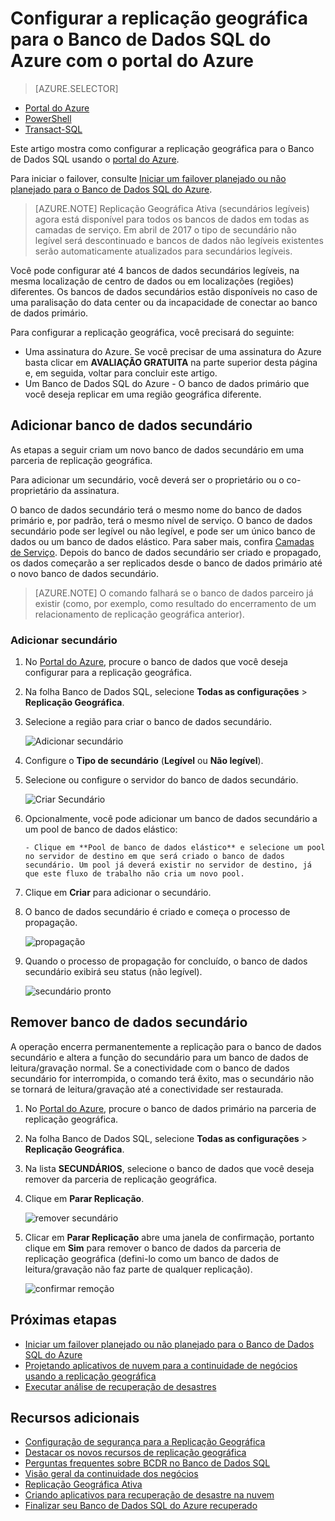 <properties 
    pageTitle="Configurar a replicação geográfica para o Banco de Dados SQL do Azure com o portal do Azure | Microsoft Azure" 
    description="Configurar a replicação geográfica para o Banco de Dados SQL do Azure usando o portal do Azure" 
    services="sql-database" 
    documentationCenter="" 
    authors="stevestein" 
    manager="jhubbard" 
    editor=""/>

<tags
    ms.service="sql-database"
    ms.devlang="NA"
    ms.topic="article"
    ms.tgt_pltfrm="NA"
    ms.workload="data-management" 
    ms.date="04/27/2016"
    ms.author="sstein"/>

# Configurar a replicação geográfica para o Banco de Dados SQL do Azure com o portal do Azure


> [AZURE.SELECTOR]
- [Portal do Azure](sql-database-geo-replication-portal.md)
- [PowerShell](sql-database-geo-replication-powershell.md)
- [Transact-SQL](sql-database-geo-replication-transact-sql.md)


Este artigo mostra como configurar a replicação geográfica para o Banco de Dados SQL usando o [portal do Azure](http://portal.azure.com).

Para iniciar o failover, consulte [Iniciar um failover planejado ou não planejado para o Banco de Dados SQL do Azure](sql-database-geo-replication-failover-portal.md).

>[AZURE.NOTE] Replicação Geográfica Ativa (secundários legíveis) agora está disponível para todos os bancos de dados em todas as camadas de serviço. Em abril de 2017 o tipo de secundário não legível será descontinuado e bancos de dados não legíveis existentes serão automaticamente atualizados para secundários legíveis.

Você pode configurar até 4 bancos de dados secundários legíveis, na mesma localização de centro de dados ou em localizações (regiões) diferentes. Os bancos de dados secundários estão disponíveis no caso de uma paralisação do data center ou da incapacidade de conectar ao banco de dados primário.

Para configurar a replicação geográfica, você precisará do seguinte:

- Uma assinatura do Azure. Se você precisar de uma assinatura do Azure basta clicar em **AVALIAÇÃO GRATUITA** na parte superior desta página e, em seguida, voltar para concluir este artigo.
- Um Banco de Dados SQL do Azure - O banco de dados primário que você deseja replicar em uma região geográfica diferente.



## Adicionar banco de dados secundário

As etapas a seguir criam um novo banco de dados secundário em uma parceria de replicação geográfica.

Para adicionar um secundário, você deverá ser o proprietário ou o co-proprietário da assinatura.

O banco de dados secundário terá o mesmo nome do banco de dados primário e, por padrão, terá o mesmo nível de serviço. O banco de dados secundário pode ser legível ou não legível, e pode ser um único banco de dados ou um banco de dados elástico. Para saber mais, confira [Camadas de Serviço](sql-database-service-tiers.md). Depois do banco de dados secundário ser criado e propagado, os dados começarão a ser replicados desde o banco de dados primário até o novo banco de dados secundário.

> [AZURE.NOTE] O comando falhará se o banco de dados parceiro já existir (como, por exemplo, como resultado do encerramento de um relacionamento de replicação geográfica anterior).




### Adicionar secundário

1. No [Portal do Azure](http://portal.azure.com), procure o banco de dados que você deseja configurar para a replicação geográfica.
2. Na folha Banco de Dados SQL, selecione **Todas as configurações** > **Replicação Geográfica**.
3. Selecione a região para criar o banco de dados secundário.


    ![Adicionar secundário][1]


4. Configure o **Tipo de secundário** (**Legível** ou **Não legível**).
5. Selecione ou configure o servidor do banco de dados secundário.

    ![Criar Secundário][3]

5. Opcionalmente, você pode adicionar um banco de dados secundário a um pool de banco de dados elástico:

       - Clique em **Pool de banco de dados elástico** e selecione um pool no servidor de destino em que será criado o banco de dados secundário. Um pool já deverá existir no servidor de destino, já que este fluxo de trabalho não cria um novo pool.

6. Clique em **Criar** para adicionar o secundário.
 
6. O banco de dados secundário é criado e começa o processo de propagação.
 
    ![propagação][6]

7. Quando o processo de propagação for concluído, o banco de dados secundário exibirá seu status (não legível).

    ![secundário pronto][9]



## Remover banco de dados secundário

A operação encerra permanentemente a replicação para o banco de dados secundário e altera a função do secundário para um banco de dados de leitura/gravação normal. Se a conectividade com o banco de dados secundário for interrompida, o comando terá êxito, mas o secundário não se tornará de leitura/gravação até a conectividade ser restaurada.

1. No [Portal do Azure](http://portal.azure.com), procure o banco de dados primário na parceria de replicação geográfica.
2. Na folha Banco de Dados SQL, selecione **Todas as configurações** > **Replicação Geográfica**.
3. Na lista **SECUNDÁRIOS**, selecione o banco de dados que você deseja remover da parceria de replicação geográfica.
4. Clique em **Parar Replicação**.

    ![remover secundário][7]


5. Clicar em **Parar Replicação** abre uma janela de confirmação, portanto clique em **Sim** para remover o banco de dados da parceria de replicação geográfica (defini-lo como um banco de dados de leitura/gravação não faz parte de qualquer replicação).


    ![confirmar remoção][8]



   

## Próximas etapas

- [Iniciar um failover planejado ou não planejado para o Banco de Dados SQL do Azure](sql-database-geo-replication-failover-portal.md)
- [Projetando aplicativos de nuvem para a continuidade de negócios usando a replicação geográfica](sql-database-designing-cloud-solutions-for-disaster-recovery.md)
- [Executar análise de recuperação de desastres](sql-database-disaster-recovery-drills.md)


## Recursos adicionais

- [Configuração de segurança para a Replicação Geográfica](sql-database-geo-replication-security-config.md)
- [Destacar os novos recursos de replicação geográfica](https://azure.microsoft.com/blog/spotlight-on-new-capabilities-of-azure-sql-database-geo-replication/)
- [Perguntas frequentes sobre BCDR no Banco de Dados SQL](sql-database-bcdr-faq.md)
- [Visão geral da continuidade dos negócios](sql-database-business-continuity.md)
- [Replicação Geográfica Ativa](sql-database-geo-replication-overview.md)
- [Criando aplicativos para recuperação de desastre na nuvem](sql-database-designing-cloud-solutions-for-disaster-recovery.md)
- [Finalizar seu Banco de Dados SQL do Azure recuperado](sql-database-recovered-finalize.md)


<!--Image references-->
[1]: ./media/sql-database-geo-replication-portal/configure-geo-replication.png
[2]: ./media/sql-database-geo-replication-portal/add-secondary.png
[3]: ./media/sql-database-geo-replication-portal/create-secondary.png
[4]: ./media/sql-database-geo-replication-portal/secondary-type.png
[5]: ./media/sql-database-geo-replication-portal/create.png
[6]: ./media/sql-database-geo-replication-portal/seeding0.png
[7]: ./media/sql-database-geo-replication-portal/remove-secondary.png
[8]: ./media/sql-database-geo-replication-portal/stop-confirm.png
[9]: ./media/sql-database-geo-replication-portal/seeding-complete.png
[10]: ./media/sql-database-geo-replication-portal/failover.png

<!---HONumber=AcomDC_0504_2016-->
